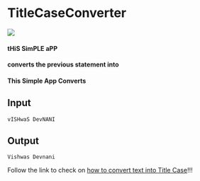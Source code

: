 # TitleCaseConverter

![](https://www.computerhope.com/jargon/u/uppercase.jpg)
#### tHiS SimPLE aPP  
#### converts the previous statement into 
#### This Simple App Converts
## Input
`vISHwaS DevNANI`
## Output
`Vishwas Devnani`


Follow the link to check on [how to convert text into Title Case](https://www.w3schools.com/python/ref_string_title.asp)!!!